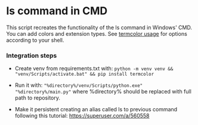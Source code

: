 # ls command in CMD  
This script recreates the functionality of the ls command in Windows' CMD.
You can add colors and extension types. See [termcolor usage](https://pypi.org/project/termcolor/) for options according to your shell.

### Integration steps
- Create venv from requirements.txt with:
 `python -m venv venv && "venv/Scripts/activate.bat" && pip install termcolor`
 
- Run it with: 
`"%directory%/venv/Scripts/python.exe" "%directory%/main.py"` where %directory% should be replaced with full path to repository.
- Make it persistent creating an alias called ls to previous command following this tutorial: https://superuser.com/a/560558